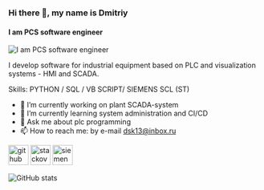 ### Hi there 👋, my name is Dmitriy
#### I am PCS software engineer
![I am PCS software engineer](https://www.codewars.com/users/dsk13-stack/badges/large)  

I develop software for industrial equipment based on PLC and visualization systems - HMI and SCADA.

Skills: PYTHON / SQL / VB SCRIPT/ SIEMENS SCL (ST)

- 🔭 I’m currently working on plant SCADA-system 
- 🌱 I’m currently learning system administration and CI/CD 
- 💬 Ask me about plc programming 
- 📫 How to reach me: by e-mail dsk13@inbox.ru 


[<img src='https://cdn.jsdelivr.net/npm/simple-icons@3.0.1/icons/github.svg' alt='github' height='40'>](https://github.com/dsk13-stack)  [<img src='https://cdn.jsdelivr.net/npm/simple-icons@3.0.1/icons/stackoverflow.svg' alt='stackoverflow' height='40'>](https://stackoverflow.com/users/18421633)  [<img src='https://cdn.jsdelivr.net/npm/simple-icons@3.0.1/icons/siemens.svg' alt='siemens' height='40'>](https://support.industry.siemens.com/)  

![GitHub stats](https://github-readme-stats.vercel.app/api?username=dsk13-stack&show_icons=true)  

